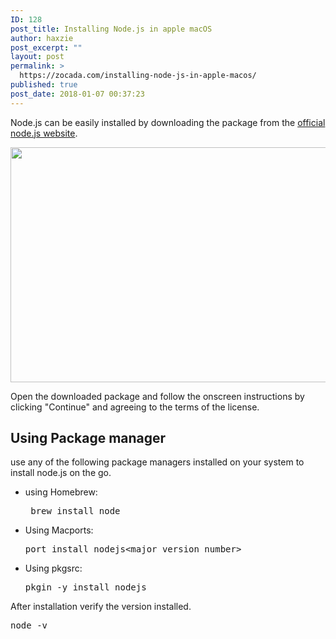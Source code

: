 ```yaml
---
ID: 128
post_title: Installing Node.js in apple macOS
author: haxzie
post_excerpt: ""
layout: post
permalink: >
  https://zocada.com/installing-node-js-in-apple-macos/
published: true
post_date: 2018-01-07 00:37:23
---
```

Node.js can be easily installed by downloading the package from the <a href="https://nodejs.org">official node.js website</a>.

<a href="http://zocada.com/wp-content/uploads/2018/01/node_mac_official_website.png"><img class="alignnone size-large wp-image-130" src="http://zocada.com/wp-content/uploads/2018/01/node_mac_official_website-1024x500.png" alt="" width="770" height="376" /></a>

Open the downloaded package and follow the onscreen instructions by clicking "Continue" and agreeing to the terms of the license.

<h2>Using Package manager</h2>

use any of the following package managers installed on your system to install node.js on the go.
<ul>
<li>
using Homebrew:
<pre class="EnlighterJSRAW" data-enlighter-language="shell"> brew install node</pre>
</li>
<li>
Using Macports:
<pre class="EnlighterJSRAW" data-enlighter-language="shell">port install nodejs&lt;major_version_number&gt;</pre>
</li>
<li>
Using pkgsrc:
<pre class="EnlighterJSRAW" data-enlighter-language="shell">pkgin -y install nodejs</pre>
</li>
</ul>
After installation verify the version installed.
<pre class="EnlighterJSRAW" data-enlighter-language="shell">node -v
</pre>
&nbsp;